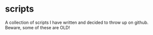 scripts
=======

A collection of scripts I have written and decided to throw up on github. Beware, some of these are OLD!